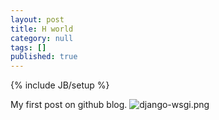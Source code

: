 ```yaml
---
layout: post
title: H world
category: null
tags: []
published: true
---
```

{% include JB/setup %}

My first post on github blog.
![django-wsgi.png]({{site.baseurl}}/images/django-wsgi.png)
